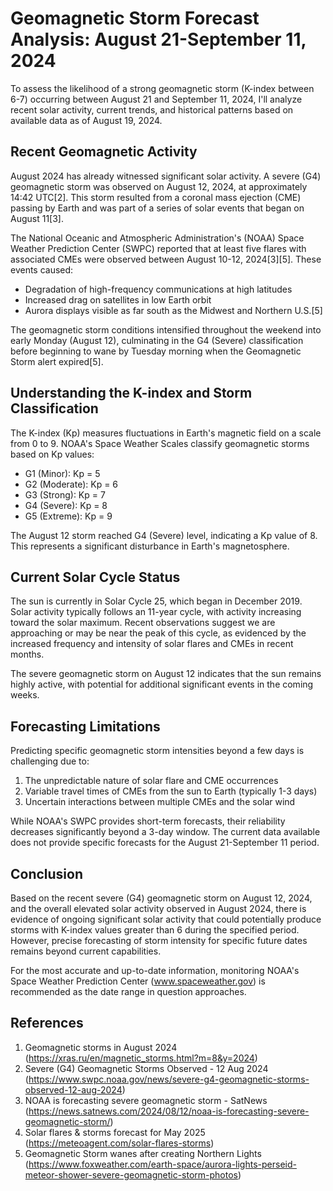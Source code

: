 # Geomagnetic Storm Forecast Analysis: August 21-September 11, 2024

To assess the likelihood of a strong geomagnetic storm (K-index between 6-7) occurring between August 21 and September 11, 2024, I'll analyze recent solar activity, current trends, and historical patterns based on available data as of August 19, 2024.

## Recent Geomagnetic Activity

August 2024 has already witnessed significant solar activity. A severe (G4) geomagnetic storm was observed on August 12, 2024, at approximately 14:42 UTC[2]. This storm resulted from a coronal mass ejection (CME) passing by Earth and was part of a series of solar events that began on August 11[3].

The National Oceanic and Atmospheric Administration's (NOAA) Space Weather Prediction Center (SWPC) reported that at least five flares with associated CMEs were observed between August 10-12, 2024[3][5]. These events caused:

- Degradation of high-frequency communications at high latitudes
- Increased drag on satellites in low Earth orbit
- Aurora displays visible as far south as the Midwest and Northern U.S.[5]

The geomagnetic storm conditions intensified throughout the weekend into early Monday (August 12), culminating in the G4 (Severe) classification before beginning to wane by Tuesday morning when the Geomagnetic Storm alert expired[5].

## Understanding the K-index and Storm Classification

The K-index (Kp) measures fluctuations in Earth's magnetic field on a scale from 0 to 9. NOAA's Space Weather Scales classify geomagnetic storms based on Kp values:

- G1 (Minor): Kp = 5
- G2 (Moderate): Kp = 6
- G3 (Strong): Kp = 7
- G4 (Severe): Kp = 8
- G5 (Extreme): Kp = 9

The August 12 storm reached G4 (Severe) level, indicating a Kp value of 8. This represents a significant disturbance in Earth's magnetosphere.

## Current Solar Cycle Status

The sun is currently in Solar Cycle 25, which began in December 2019. Solar activity typically follows an 11-year cycle, with activity increasing toward the solar maximum. Recent observations suggest we are approaching or may be near the peak of this cycle, as evidenced by the increased frequency and intensity of solar flares and CMEs in recent months.

The severe geomagnetic storm on August 12 indicates that the sun remains highly active, with potential for additional significant events in the coming weeks.

## Forecasting Limitations

Predicting specific geomagnetic storm intensities beyond a few days is challenging due to:

1. The unpredictable nature of solar flare and CME occurrences
2. Variable travel times of CMEs from the sun to Earth (typically 1-3 days)
3. Uncertain interactions between multiple CMEs and the solar wind

While NOAA's SWPC provides short-term forecasts, their reliability decreases significantly beyond a 3-day window. The current data available does not provide specific forecasts for the August 21-September 11 period.

## Conclusion

Based on the recent severe (G4) geomagnetic storm on August 12, 2024, and the overall elevated solar activity observed in August 2024, there is evidence of ongoing significant solar activity that could potentially produce storms with K-index values greater than 6 during the specified period. However, precise forecasting of storm intensity for specific future dates remains beyond current capabilities.

For the most accurate and up-to-date information, monitoring NOAA's Space Weather Prediction Center (www.spaceweather.gov) is recommended as the date range in question approaches.

## References

1. Geomagnetic storms in August 2024 (https://xras.ru/en/magnetic_storms.html?m=8&y=2024)
2. Severe (G4) Geomagnetic Storms Observed - 12 Aug 2024 (https://www.swpc.noaa.gov/news/severe-g4-geomagnetic-storms-observed-12-aug-2024)
3. NOAA is forecasting severe geomagnetic storm - SatNews (https://news.satnews.com/2024/08/12/noaa-is-forecasting-severe-geomagnetic-storm/)
4. Solar flares & storms forecast for May 2025 (https://meteoagent.com/solar-flares-storms)
5. Geomagnetic Storm wanes after creating Northern Lights (https://www.foxweather.com/earth-space/aurora-lights-perseid-meteor-shower-severe-geomagnetic-storm-photos)